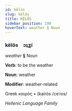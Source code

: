 ```yaml
---
id: këlös
slug: këlös
title: KËLÖS
sidebar_position: 190
hoverText: weather § Noun
---
```


### këlös&emsp;<span kind="abugida">ɔʇʓ́ı</span>

*weather* **§** Noun

**Verb**: to be the weather

**Noun**: weather

**Modifier**: weather-related

Greek καιρός • (kairós /ceˈɾos/

*Hellenic Language Family*